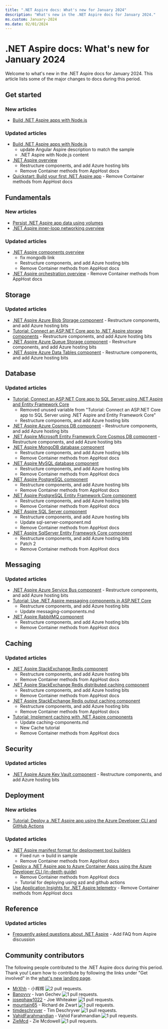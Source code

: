 ```yaml
---
title: ".NET Aspire docs: What's new for January 2024"
description: "What's new in the .NET Aspire docs for January 2024."
ms.custom: January-2024
ms.date: 02/01/2024
---
```


# .NET Aspire docs: What's new for January 2024

Welcome to what's new in the .NET Aspire docs for January 2024. This article lists some of the major changes to docs during this period.

## Get started

### New articles

- [Build .NET Aspire apps with Node.js](../get-started/build-aspire-apps-with-nodejs.md)

### Updated articles

- [Build .NET Aspire apps with Node.js](../get-started/build-aspire-apps-with-nodejs.md)
  - update Angular Aspire description to match the sample
  - .NET Aspire with Node.js content
- [.NET Aspire overview](../get-started/aspire-overview.md)
  - Restructure components, and add Azure hosting bits
  - Remove Container methods from AppHost docs
- [Quickstart: Build your first .NET Aspire app](../get-started/build-your-first-aspire-app.md) - Remove Container methods from AppHost docs

## Fundamentals

### New articles

- [Persist .NET Aspire app data using volumes](../fundamentals/persist-data-volumes.md)
- [.NET Aspire inner-loop networking overview](../fundamentals/networking-overview.md)

### Updated articles

- [.NET Aspire components overview](../fundamentals/components-overview.md)
  - fix mongodb link
  - Restructure components, and add Azure hosting bits
  - Remove Container methods from AppHost docs
- [.NET Aspire orchestration overview](../fundamentals/app-host-overview.md) - Remove Container methods from AppHost docs

## Storage

### Updated articles

- [.NET Aspire Azure Blob Storage component](../storage/azure-storage-blobs-component.md) - Restructure components, and add Azure hosting bits
- [Tutorial: Connect an ASP.NET Core app to .NET Aspire storage components](../storage/azure-storage-components.md) - Restructure components, and add Azure hosting bits
- [.NET Aspire Azure Queue Storage component](../storage/azure-storage-queues-component.md) - Restructure components, and add Azure hosting bits
- [.NET Aspire Azure Data Tables component](../storage/azure-storage-tables-component.md) - Restructure components, and add Azure hosting bits

## Database

### Updated articles

- [Tutorial: Connect an ASP.NET Core app to SQL Server using .NET Aspire and Entity Framework Core](../database/sql-server-components.md)
  - Removed unused variable from "Tutorial: Connect an ASP.NET Core app to SQL Server using .NET Aspire and Entity Framework Core"
  - Restructure components, and add Azure hosting bits
- [.NET Aspire Azure Cosmos DB component](../database/azure-cosmos-db-component.md) - Restructure components, and add Azure hosting bits
- [.NET Aspire Microsoft Entity Framework Core Cosmos DB component](../database/azure-cosmos-db-entity-framework-component.md) - Restructure components, and add Azure hosting bits
- [.NET Aspire MongoDB database component](../database/mongodb-component.md)
  - Restructure components, and add Azure hosting bits
  - Remove Container methods from AppHost docs
- [.NET Aspire MySQL database component](../database/mysql-component.md)
  - Restructure components, and add Azure hosting bits
  - Remove Container methods from AppHost docs
- [.NET Aspire PostgreSQL component](../database/postgresql-component.md)
  - Restructure components, and add Azure hosting bits
  - Remove Container methods from AppHost docs
- [.NET Aspire PostgreSQL Entity Framework Core component](../database/postgresql-entity-framework-component.md)
  - Restructure components, and add Azure hosting bits
  - Remove Container methods from AppHost docs
- [.NET Aspire SQL Server component](../database/sql-server-component.md)
  - Restructure components, and add Azure hosting bits
  - Update sql-server-component.md
  - Remove Container methods from AppHost docs
- [.NET Aspire SqlServer Entity Framework Core component](../database/sql-server-entity-framework-component.md)
  - Restructure components, and add Azure hosting bits
  - Patch 2
  - Remove Container methods from AppHost docs

## Messaging

### Updated articles

- [.NET Aspire Azure Service Bus component](../messaging/azure-service-bus-component.md) - Restructure components, and add Azure hosting bits
- [Tutorial: Use .NET Aspire messaging components in ASP.NET Core](../messaging/messaging-components.md)
  - Restructure components, and add Azure hosting bits
  - Update messaging-components.md
- [.NET Aspire RabbitMQ component](../messaging/rabbitmq-client-component.md)
  - Restructure components, and add Azure hosting bits
  - Remove Container methods from AppHost docs

## Caching

### Updated articles

- [.NET Aspire StackExchange Redis component](../caching/stackexchange-redis-component.md)
  - Restructure components, and add Azure hosting bits
  - Remove Container methods from AppHost docs
- [.NET Aspire StackExchange Redis distributed caching component](../caching/stackexchange-redis-distributed-caching-component.md)
  - Restructure components, and add Azure hosting bits
  - Remove Container methods from AppHost docs
- [.NET Aspire StackExchange Redis output caching component](../caching/stackexchange-redis-output-caching-component.md)
  - Restructure components, and add Azure hosting bits
  - Remove Container methods from AppHost docs
- [Tutorial: Implement caching with .NET Aspire components](../caching/caching-components.md)
  - Update caching-components.md
  - New Cache tutorial
  - Remove Container methods from AppHost docs

## Security

### Updated articles

- [.NET Aspire Azure Key Vault component](../security/azure-security-key-vault-component.md) - Restructure components, and add Azure hosting bits

## Deployment

### New articles

- [Tutorial: Deploy a .NET Aspire app using the Azure Developer CLI and GitHub Actions](../deployment/azure/aca-deployment-github-actions.md)

### Updated articles

- [.NET Aspire manifest format for deployment tool builders](../deployment/manifest-format.md)
  - Fixed run -> build in sample
  - Remove Container methods from AppHost docs
- [Deploy a .NET Aspire app to Azure Container Apps using the Azure Developer CLI (in-depth guide)](../deployment/azure/aca-deployment-azd-in-depth.md)
  - Remove Container methods from AppHost docs
  - Tutorial for deploying using azd and github actions
- [Use Application Insights for .NET Aspire telemetry](../deployment/azure/application-insights.md) - Remove Container methods from AppHost docs

## Reference

### Updated articles

- [Frequently asked questions about .NET Aspire](../reference/aspire-faq.yml) - Add FAQ from Aspire discussion

## Community contributors

The following people contributed to the .NET Aspire docs during this period. Thank you! Learn how to contribute by following the links under "Get involved" in the [what's new landing page](index.yml).

- [MrXhh](https://github.com/MrXhh) - 小辉辉 ![2 pull requests.](https://img.shields.io/badge/Merged%20Pull%20Requests-2-green)
- [Banovvv](https://github.com/Banovvv) - Ivan Gechev ![1 pull requests.](https://img.shields.io/badge/Merged%20Pull%20Requests-1-green)
- [josephaw1022](https://github.com/josephaw1022) - Joe Whiteaker ![1 pull requests.](https://img.shields.io/badge/Merged%20Pull%20Requests-1-green)
- [mountain65](https://github.com/mountain65) - Richard de Zwart ![1 pull requests.](https://img.shields.io/badge/Merged%20Pull%20Requests-1-green)
- [timdeschryver](https://github.com/timdeschryver) - Tim Deschryver ![1 pull requests.](https://img.shields.io/badge/Merged%20Pull%20Requests-1-green)
- [VahidFarahmandian](https://github.com/VahidFarahmandian) - Vahid Farahmandian ![1 pull requests.](https://img.shields.io/badge/Merged%20Pull%20Requests-1-green)
- [ZieMcd](https://github.com/ZieMcd) - Zie Mcdowell ![1 pull requests.](https://img.shields.io/badge/Merged%20Pull%20Requests-1-green)
